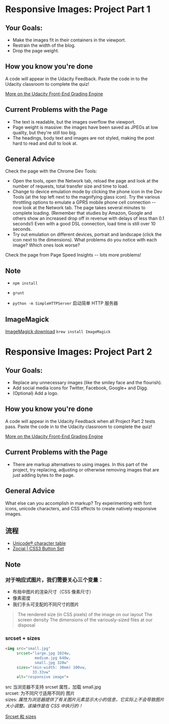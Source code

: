 # Responsive Images: Project Part 1 #

## Your Goals: ##

* Make the images fit in their containers in the viewport.
* Restrain the width of the blog.
* Drop the page weight.

## How you know you're done ##

A code will appear in the Udacity Feedback. Paste the code in to the Udacity classroom to complete the quiz!

[More on the Udacity Front-End Grading Engine](https://github.com/udacity/frontend-grading-engine)

## Current Problems with the Page ##

* The text is readable, but the images overflow the viewport.
* Page weight is massive: the images have been saved as JPEGs at low quality, but they're still too big.
* The headings, body text and images are not styled, making the post hard to read and dull to look at.

## General Advice ##

Check the page with the Chrome Dev Tools:

* Open the tools, open the Network tab, reload the page and look at the number of requests, total transfer size and time to load.
* Change to device emulation mode by clicking the phone icon in the Dev Tools (at the top left next to the magnifying glass icon). Try the various throttling options to emulate a GPRS mobile phone cell connection -- now look at the Network tab. The page takes several minutes to complete loading. (Remember that studies by Amazon, Google and others show an increased drop off in revenue with delays of less than 0.1 seconds!) Even with a good DSL connection, load time is still over 10 seconds.
* Try out emulation on different devices, portrait and landscape (click the icon next to the dimensions). What problems do you notice with each image? Which ones look worse?

Check the page from Page Speed Insights -- lots more problems!


## Note

- `npm install`

- `grunt`

- `python -m SimpleHTTPServer` 启动简单 HTTP 服务器


## ImageMagick
[ImageMagick download](https://www.imagemagick.org/script/download.php#macosx)
`brew install ImageMagick`

# Responsive Images: Project Part 2 #

## Your Goals: ##

* Replace any unnecessary images (like the smiley face and the flourish).
* Add social media icons for Twitter, Facebook, Google+ and Digg.
* (Optional) Add a logo.

## How you know you're done ##

A code will appear in the Udacity Feedback when all Project Part 2 tests pass. Paste the code in to the Udacity classroom to complete the quiz!

[More on the Udacity Front-End Grading Engine](https://github.com/udacity/frontend-grading-engine)

## Current Problems with the Page ##

* There are markup alternatives to using images. In this part of the project, try replacing, adjusting or otherwise removing images that are just adding bytes to the page.

## General Advice ##

What else can you accomplish in markup? Try experimenting with font icons, unicode characters, and CSS effects to create natively responsive images.

## 流程
* [Unicode® character table](https://unicode-table.com/en/)
* [Zocial | CSS3 Button Set](http://zocial.smcllns.com/)

## Note
### 对于响应式图片，我们需要关心三个变量：

* 布局中图片的渲染尺寸（CSS 像素尺寸）
* 像素密度
* 我们手头可支配的不同尺寸的图片
> The rendered size (in CSS pixels) of the image on our layout
> The screen density
> The dimensions of the variously-sized files at our disposal

### srcset + sizes
```html
<img src="small.jpg"
	 srcset="large.jpg 1024w,
			 medium.jpg 640w,
			 small.jpg 320w"
 	 sizes="(min-width: 30em) 100vw,
			33.33vw"
	 alt="responsive image">
```
src 当浏览器不支持 srcset 属性，加载 small.jpg  
srcset: 为不同尺寸适用不同的 图片  
sizes: *属性为浏览器提供了有关图片元素显示大小的信息，它实际上不会导致图片大小调整。该操作是在 CSS 中执行的！*

[Srcset 和 sizes](https://blog.zfanw.com/srcset-and-sizes/)
